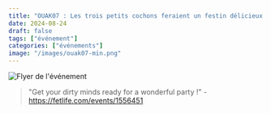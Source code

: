 ```yaml
---
title: "OUAK07 : Les trois petits cochons feraient un festin délicieux. "
date: 2024-08-24
draft: false
tags: ["événement"]
categories: ["événements"]
image: "/images/ouak07-min.png"
---
```

![Flyer de l'événement](/images/ouak07-min.png)

> "Get your dirty minds ready for a wonderful party !" - https://fetlife.com/events/1556451

